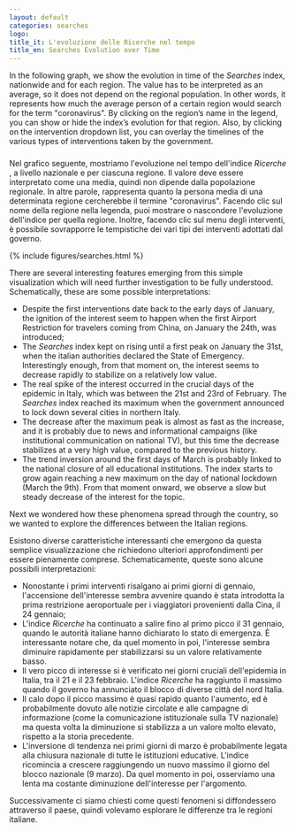 ```yaml
---
layout: default
categories: searches
logo:
title_it: L'evoluzione delle Ricerche nel tempo
title_en: Searches Evolution over Time
---
```



<div class="en">
  <p>
    In the following graph, we show the evolution in time of the <i>Searches</i> index, nationwide and for each region. The value has to be interpreted as an average, so it does not depend on the regional population. In other words, it represents how much the average person of a certain region would search for the term "coronavirus". By clicking on the region’s name in the legend, you can show or hide the index’s evolution for that region. Also, by clicking on the intervention dropdown list, you can overlay the timelines of the various types of interventions taken by the government.
  </p>
</div>
<div class="it">
  <h3></h3>
  <p>
    Nel grafico seguente, mostriamo l'evoluzione nel tempo dell'indice <i> Ricerche </i>, a livello nazionale e per ciascuna regione. Il valore deve essere interpretato come una media, quindi non dipende dalla popolazione regionale. In altre parole, rappresenta quanto la persona media di una determinata regione cercherebbe il termine "coronavirus". Facendo clic sul nome della regione nella legenda, puoi mostrare o nascondere l'evoluzione dell'indice per quella regione. Inoltre, facendo clic sul menu degli interventi, è possibile sovrapporre le tempistiche dei vari tipi dei interventi adottati dal governo.
  </p>
</div>

<div class="w3-white w3-card-4 w3-center" >
    {% include figures/searches.html %}
</div>

<div class="en">

  <p>
    There are several interesting features emerging from this simple visualization which will need further investigation to be fully understood. Schematically, these are some possible interpretations:
    <ul>
      <li>Despite the first interventions date back to the early days of January, the ignition of the interest seem to happen when the first Airport Restriction for travelers coming from China, on January the 24th, was introduced;</li>
      <li>The <i>Searches</i> index kept on rising until a first peak on January the 31st, when the italian authorities declared the State of Emergency. Interestingly enough, from that moment on, the interest seems to decrease rapidly to stabilize on a relatively  low value.</li>
      <li>The real spike of the interest occurred in the crucial days of the epidemic in Italy, which was between the 21st and 23rd of February. The <i>Searches</i> index reached its maximum when the government announced to lock down several cities in northern Italy. </li>
      <li> The decrease after the maximum peak is almost as fast as the increase, and it is probably due to news and informational campaigns (like institutional communication on national TV), but this time the decrease stabilizes at a very high value, compared to the previous history.</li>
      <li> The trend inversion around the first days of March is probably linked to the national closure of all educational institutions. The index starts to grow again reaching a new maximum on the day of national lockdown (March the 9th). From that moment onward, we observe a slow but steady decrease of the interest for the topic.</li>
    </ul>
    Next we wondered how these phenomena spread through the country, so we wanted to explore the differences between the Italian regions.
  </p>

</div>

<div class="it">
  <p>
    Esistono diverse caratteristiche interessanti che emergono da questa semplice visualizzazione che richiedono ulteriori approfondimenti per essere pienamente comprese. Schematicamente, queste sono alcune possibili interpretazioni:
    <ul>
      <li> Nonostante i primi interventi risalgano ai primi giorni di gennaio, l'accensione dell'interesse sembra avvenire quando è stata introdotta la prima restrizione aeroportuale per i viaggiatori provenienti dalla Cina, il 24 gennaio; </li>
      <li> L'indice <i> Ricerche </i> ha continuato a salire fino al primo picco il 31 gennaio, quando le autorità italiane hanno dichiarato lo stato di emergenza. È interessante notare che, da quel momento in poi, l'interesse sembra diminuire rapidamente per stabilizzarsi su un valore relativamente basso. </li>
      <li> Il vero picco di interesse si è verificato nei giorni cruciali dell'epidemia in Italia, tra il 21 e il 23 febbraio. L'indice <i> Ricerche </i> ha raggiunto il massimo quando il governo ha annunciato il blocco di diverse città del nord Italia. </li>
      <li> Il calo dopo il picco massimo è quasi rapido quanto l'aumento, ed è probabilmente dovuto alle notizie circolate e alle campagne di informazione (come la comunicazione istituzionale sulla TV nazionale) ma questa volta la diminuzione si stabilizza a un valore molto elevato, rispetto a la storia precedente. </li>
      <li> L'inversione di tendenza nei primi giorni di marzo è probabilmente legata alla chiusura nazionale di tutte le istituzioni educative. L'indice ricomincia a crescere raggiungendo un nuovo massimo il giorno del blocco nazionale (9 marzo). Da quel momento in poi, osserviamo una lenta ma costante diminuzione dell'interesse per l'argomento. </li>
    </ul>
    Successivamente ci siamo chiesti come questi fenomeni si diffondessero attraverso il paese, quindi volevamo esplorare le differenze tra le regioni italiane.
  </p>

</div>